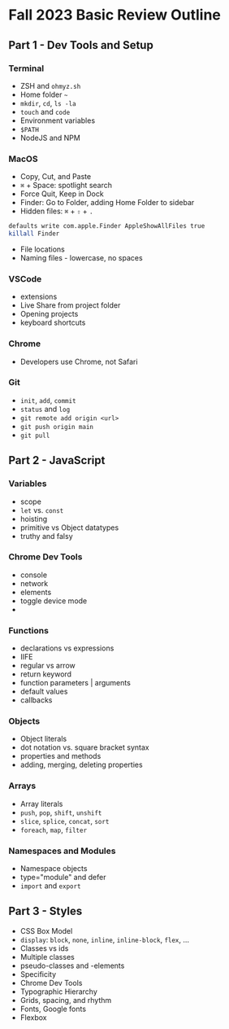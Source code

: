 # Fall 2023 Basic Review Outline

## Part 1 - Dev Tools and Setup

### Terminal

- ZSH and `ohmyz.sh`
- Home folder `~`
- `mkdir`, `cd`, `ls -la`
- `touch` and `code`
- Environment variables
- `$PATH`
- NodeJS and NPM

### MacOS

- Copy, Cut, and Paste
- `⌘` + Space: spotlight search
- Force Quit, Keep in Dock
- Finder: Go to Folder, adding Home Folder to sidebar
- Hidden files: `⌘` + `⇧` + `.`

```bash
defaults write com.apple.Finder AppleShowAllFiles true
killall Finder
```

- File locations
- Naming files - lowercase, no spaces

### VSCode

- extensions
- Live Share from project folder
- Opening projects
- keyboard shortcuts

### Chrome

- Developers use Chrome, not Safari

### Git

- `init`, `add`, `commit`
- `status` and `log`
- `git remote add origin <url>`
- `git push origin main`
- `git pull`

## Part 2 - JavaScript

### Variables

- scope
- `let` vs. `const`
- hoisting
- primitive vs Object datatypes
- truthy and falsy

### Chrome Dev Tools

- console
- network
- elements
- toggle device mode
-

### Functions

- declarations vs expressions
- IIFE
- regular vs arrow
- return keyword
- function parameters | arguments
- default values
- callbacks

### Objects

- Object literals
- dot notation vs. square bracket syntax
- properties and methods
- adding, merging, deleting properties

### Arrays

- Array literals
- `push`, `pop`, `shift`, `unshift`
- `slice`, `splice`, `concat`, `sort`
- `foreach`, `map`, `filter`

### Namespaces and Modules

- Namespace objects
- type="module" and defer
- `import` and `export`

## Part 3 - Styles

- CSS Box Model
- `display`: `block`, `none`, `inline`, `inline-block`, `flex`, ...
- Classes vs ids
- Multiple classes
- pseudo-classes and -elements
- Specificity
- Chrome Dev Tools
- Typographic Hierarchy
- Grids, spacing, and rhythm
- Fonts, Google fonts
- Flexbox
